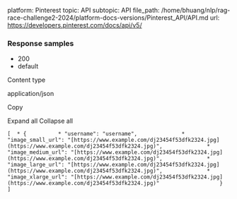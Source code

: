 platform: Pinterest
topic: API
subtopic: API
file_path: /home/bhuang/nlp/rag-race-challenge2-2024/platform-docs-versions/Pinterest_API/API.md
url: https://developers.pinterest.com/docs/api/v5/

### Response samples

* 200
* default

Content type

application/json

Copy

Expand all Collapse all

`[  * {          * "username": "username",              * "image_small_url": "[https://www.example.com/dj23454f53dfk2324.jpg](https://www.example.com/dj23454f53dfk2324.jpg)",              * "image_medium_url": "[https://www.example.com/dj23454f53dfk2324.jpg](https://www.example.com/dj23454f53dfk2324.jpg)",              * "image_large_url": "[https://www.example.com/dj23454f53dfk2324.jpg](https://www.example.com/dj23454f53dfk2324.jpg)",              * "image_xlarge_url": "[https://www.example.com/dj23454f53dfk2324.jpg](https://www.example.com/dj23454f53dfk2324.jpg)"                   }       ]`
